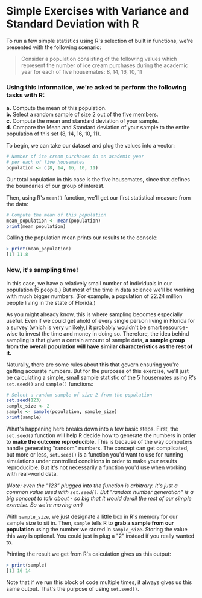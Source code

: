 # Simple Exercises with Variance and Standard Deviation with R

To run a few simple statistics using R's selection of built in functions, we're presented with the following scenario:
> Consider a population consisting of the following values which represent the number of ice cream purchases during the academic year for each of five housemates:
8, 14, 16, 10, 11

### Using this information, we're asked to perform the following tasks with R: <br />
**a.** Compute the mean of this population. <br />
**b.** Select a random sample of size 2 out of the five members. <br />
**c.** Compute the mean and standard deviation of your sample. <br />
**d.** Compare the Mean and Standard deviation of your sample to the entire population of this set (8, 14, 16, 10, 11). <br />

To begin, we can take our dataset and plug the values into a vector:
```R
# Number of ice cream purchases in an academic year
# per each of five housemates
population <- c(8, 14, 16, 10, 11)
```
Our total population in this case is the five housemates, since that defines the boundaries of our group of interest. <br />

Then, using R's `mean()` function, we'll get our first statistical measure from the data:
```R
# Compute the mean of this population
mean_population <- mean(population)
print(mean_population)
```
Calling the population mean prints our results to the console:
```R
> print(mean_population)
[1] 11.8
```
### Now, it's sampling time!
In this case, we have a relatively small number of individuals in our population (5 people.) But most of the time in data science we'll be working with much bigger numbers. (For example, a population of 22.24 million people living in the state of Florida.)

As you might already know, this is where sampling becomes especially useful. Even if we could get ahold of every single person living in Florida for a survey (which is very unlikely,) it probably wouldn't be smart resource-wise to invest the time and money in doing so. Therefore, the idea behind sampling is that given a certain amount of sample data, **a sample group from the overall population will have similar characteristics as the rest of it.**

Naturally, there are some rules about this that govern ensuring you're getting accurate numbers. But for the purposes of this exercise, we'll just be calculating a simple, small sample statistic of the 5 housemates using R's `set.seed()` and `sample()` functions:
```R
# Select a random sample of size 2 from the population
set.seed(123)
sample_size <- 2
sample <- sample(population, sample_size)
print(sample)
```
What's happening here breaks down into a few basic steps. First, the `set.seed()` function will help R decide how to generate the numbers in order to **make the outcome reproducible.** This is because of the way computers handle generating "random" numbers. The concept can get complicated, but more or less, `set.seed()` is a function you'd want to use for running simulations under controlled conditions in order to make your results reproducible. But it's not necessarily a function you'd use when working with real-world data.

*(Note: even the "123" plugged into the function is arbitrary. It's just a common value used with `set.seed()`. But "random number generation" is a big concept to talk about - so big that it would derail the rest of our simple exercise. So we're moving on:)*

With `sample_size`, we just designate a little box in R's memory for our sample size to sit in. Then, `sample` tells R to **grab a sample from our population** using the number we stored in `sample_size`. Storing the value this way is optional. You could just in plug a "2" instead if you really wanted to.

Printing the result we get from R's calculation gives us this output:
```R
> print(sample)
[1] 16 14
```
Note that if we run this block of code multiple times, it always gives us this same output. That's the purpose of using `set.seed()`.

